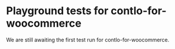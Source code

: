 # Playground tests for contlo-for-woocommerce
We are still awaiting the first test run for contlo-for-woocommerce.
